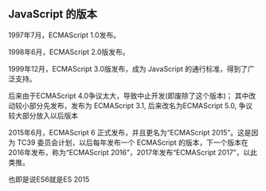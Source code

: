 ## JavaScript 的版本

1997年7月，ECMAScript 1.0发布。

1998年6月，ECMAScript 2.0版发布。

1999年12月，ECMAScript 3.0版发布，成为 JavaScript 的通行标准，得到了广泛支持。

后来由于ECMAScript 4.0争议太大，导致中止开发(即废除了这个版本)；
其中改动较小部分先发布，发布为 ECMAScript 3.1, 后来改名为ECMAScript 5.0, 争议较大部分放入以后版本

2015年6月，ECMAScript 6 正式发布，并且更名为“ECMAScript 2015”。这是因为 TC39 委员会计划，以后每年发布一个 ECMAScript 的版本，下一个版本在2016年发布，称为“ECMAScript 2016”，2017年发布“ECMAScript 2017”，以此类推。

也即是说ES6就是ES 2015

